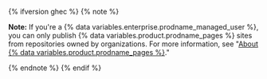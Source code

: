 {% ifversion ghec %}
{% note %}

**Note:** If you're a {% data variables.enterprise.prodname_managed_user %}, you can only publish {% data variables.product.prodname_pages %} sites from repositories owned by organizations. For more information, see "[About {% data variables.product.prodname_pages %}](/pages/getting-started-with-github-pages/about-github-pages#limitations-for-enterprise-managed-users)."

{% endnote %}
{% endif %}
